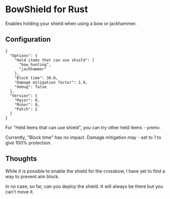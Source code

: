 # BowShield for Rust

Enables holding your shield when using a bow or jackhammer.


## Configuration
```
{
  "Options": {
    "Held items that can use shield": [
      "bow_hunting",
      "jackhammer"
    ],
    "Block time": 30.0,
    "Damage mitigation factor": 1.0,
    "debug": false
  },
  "Version": {
    "Major": 0,
    "Minor": 0,
    "Patch": 2
  }
}
```

For "Held items that can use shield", you can try other held items - ymmv.

Currently, "Block time" has no impact.  Damage mitigation may - set to 1 to give 100% protection.

## Thoughts

While it is possible to enable the shield for the crossbow, I have yet to find a way to prevent aim block.

In no case, so far, can you deploy the shield.  It will always be there but you can't move it.
